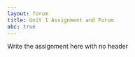 ```yaml
---
layout: forum
title: Unit 1 Assignment and Forum
abc: true
---
```


Write the assignment here with no header